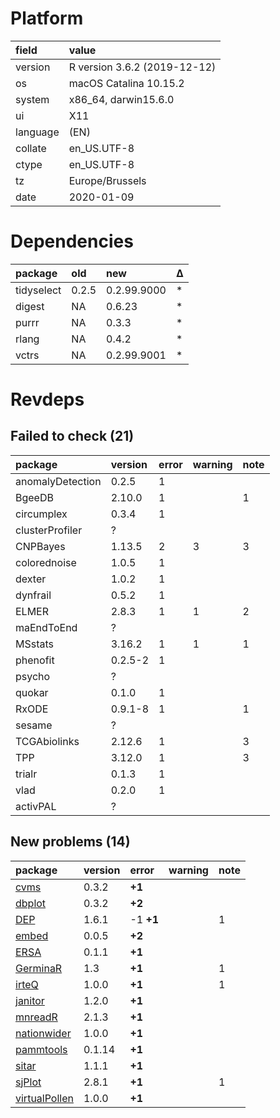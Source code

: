 # Platform

|field    |value                        |
|:--------|:----------------------------|
|version  |R version 3.6.2 (2019-12-12) |
|os       |macOS Catalina 10.15.2       |
|system   |x86_64, darwin15.6.0         |
|ui       |X11                          |
|language |(EN)                         |
|collate  |en_US.UTF-8                  |
|ctype    |en_US.UTF-8                  |
|tz       |Europe/Brussels              |
|date     |2020-01-09                   |

# Dependencies

|package    |old   |new         |Δ  |
|:----------|:-----|:-----------|:--|
|tidyselect |0.2.5 |0.2.99.9000 |*  |
|digest     |NA    |0.6.23      |*  |
|purrr      |NA    |0.3.3       |*  |
|rlang      |NA    |0.4.2       |*  |
|vctrs      |NA    |0.2.99.9001 |*  |

# Revdeps

## Failed to check (21)

|package          |version |error |warning |note |
|:----------------|:-------|:-----|:-------|:----|
|anomalyDetection |0.2.5   |1     |        |     |
|BgeeDB           |2.10.0  |1     |        |1    |
|circumplex       |0.3.4   |1     |        |     |
|clusterProfiler  |?       |      |        |     |
|CNPBayes         |1.13.5  |2     |3       |3    |
|colorednoise     |1.0.5   |1     |        |     |
|dexter           |1.0.2   |1     |        |     |
|dynfrail         |0.5.2   |1     |        |     |
|ELMER            |2.8.3   |1     |1       |2    |
|maEndToEnd       |?       |      |        |     |
|MSstats          |3.16.2  |1     |1       |1    |
|phenofit         |0.2.5-2 |1     |        |     |
|psycho           |?       |      |        |     |
|quokar           |0.1.0   |1     |        |     |
|RxODE            |0.9.1-8 |1     |        |1    |
|sesame           |?       |      |        |     |
|TCGAbiolinks     |2.12.6  |1     |        |3    |
|TPP              |3.12.0  |1     |        |3    |
|trialr           |0.1.3   |1     |        |     |
|vlad             |0.2.0   |1     |        |     |
|activPAL         |?       |      |        |     |

## New problems (14)

|package                                    |version |error     |warning |note |
|:------------------------------------------|:-------|:---------|:-------|:----|
|[cvms](problems.md#cvms)                   |0.3.2   |__+1__    |        |     |
|[dbplot](problems.md#dbplot)               |0.3.2   |__+2__    |        |     |
|[DEP](problems.md#dep)                     |1.6.1   |-1 __+1__ |        |1    |
|[embed](problems.md#embed)                 |0.0.5   |__+2__    |        |     |
|[ERSA](problems.md#ersa)                   |0.1.1   |__+1__    |        |     |
|[GerminaR](problems.md#germinar)           |1.3     |__+1__    |        |1    |
|[irteQ](problems.md#irteq)                 |1.0.0   |__+1__    |        |1    |
|[janitor](problems.md#janitor)             |1.2.0   |__+1__    |        |     |
|[mnreadR](problems.md#mnreadr)             |2.1.3   |__+1__    |        |     |
|[nationwider](problems.md#nationwider)     |1.0.0   |__+1__    |        |     |
|[pammtools](problems.md#pammtools)         |0.1.14  |__+1__    |        |     |
|[sitar](problems.md#sitar)                 |1.1.1   |__+1__    |        |     |
|[sjPlot](problems.md#sjplot)               |2.8.1   |__+1__    |        |1    |
|[virtualPollen](problems.md#virtualpollen) |1.0.0   |__+1__    |        |     |

